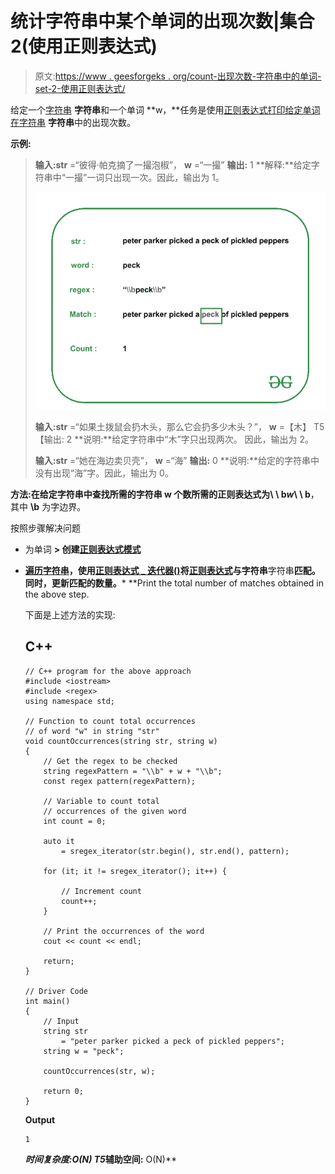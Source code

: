 # 统计字符串中某个单词的出现次数|集合 2(使用正则表达式)

> 原文:[https://www . geesforgeks . org/count-出现次数-字符串中的单词-set-2-使用正则表达式/](https://www.geeksforgeeks.org/count-occurrences-of-a-word-in-string-set-2-using-regular-expressions/)

给定一个[字符串](https://www.geeksforgeeks.org/category/data-structures/c-strings/) **字符串**和一个单词 **w，**任务是使用[正则表达式打印给定单词在](https://www.geeksforgeeks.org/regular-expression-python-examples-set-1/)[字符串](https://www.geeksforgeeks.org/category/data-structures/c-strings/) **字符串**中的出现次数。

**示例:**

> **输入:str** =“彼得·帕克摘了一撮泡椒”， **w** =“一撮”
> **输出:** 1
> **解释:**给定字符串中“一撮”一词只出现一次。因此，输出为 1。
> 
> ![](img/efd9c04e4270c0b02e159583eb02a8ec.png)
> 
> **输入:str** =“如果土拨鼠会扔木头，那么它会扔多少木头？”， **w** =【木】
> T5【输出: 2
> **说明:**给定字符串中“木”字只出现两次。
> 因此，输出为 2。
> 
> **输入:str** =“她在海边卖贝壳”， **w** =“海”
> **输出:** 0
> **说明:**给定的字符串中没有出现“海”字。因此，输出为 0。

**方法:**在给定字符串中查找所需的字符串 w 个数所需的正则表达式为**\ \ b*w*\ \ b**，其中 **\b** 为字边界。

按照步骤解决问题

*   为单词 **> 创建[正则表达式模式](https://www.geeksforgeeks.org/write-regular-expressions/)** 

*   **[遍历字符串](https://www.geeksforgeeks.org/iterate-over-characters-of-a-string-in-c/)，使用[正则表达式 _ 迭代器()](https://www.geeksforgeeks.org/regex_iterator-function-in-c-stl/)将[正则表达式](https://www.geeksforgeeks.org/regular-expression-python-examples-set-1/)与字符串**字符串**匹配。同时，更新匹配的数量。***   **Print the total number of matches obtained in the above step.

    下面是上述方法的实现:

    ## C++

    ```
    // C++ program for the above approach
    #include <iostream>
    #include <regex>
    using namespace std;

    // Function to count total occurrences
    // of word "w" in string "str"
    void countOccurrences(string str, string w)
    {
        // Get the regex to be checked
        string regexPattern = "\\b" + w + "\\b";
        const regex pattern(regexPattern);

        // Variable to count total
        // occurrences of the given word
        int count = 0;

        auto it
            = sregex_iterator(str.begin(), str.end(), pattern);

        for (it; it != sregex_iterator(); it++) {

            // Increment count
            count++;
        }

        // Print the occurrences of the word
        cout << count << endl;

        return;
    }

    // Driver Code
    int main()
    {
        // Input
        string str
            = "peter parker picked a peck of pickled peppers";
        string w = "peck";

        countOccurrences(str, w);

        return 0;
    }
    ```

    **Output**

    ```
    1
    ```

    ***时间复杂度:**O(N)*
    T5**辅助空间:** O(N)**